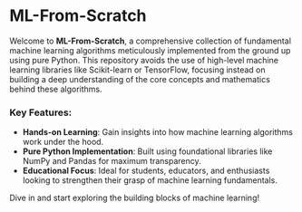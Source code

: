 # ML-From-Scratch

Welcome to **ML-From-Scratch**, a comprehensive collection of fundamental machine learning algorithms meticulously implemented from the ground up using pure Python. This repository avoids the use of high-level machine learning libraries like Scikit-learn or TensorFlow, focusing instead on building a deep understanding of the core concepts and mathematics behind these algorithms.

### Key Features:
- **Hands-on Learning**: Gain insights into how machine learning algorithms work under the hood.
- **Pure Python Implementation**: Built using foundational libraries like NumPy and Pandas for maximum transparency.
- **Educational Focus**: Ideal for students, educators, and enthusiasts looking to strengthen their grasp of machine learning fundamentals.

Dive in and start exploring the building blocks of machine learning!
